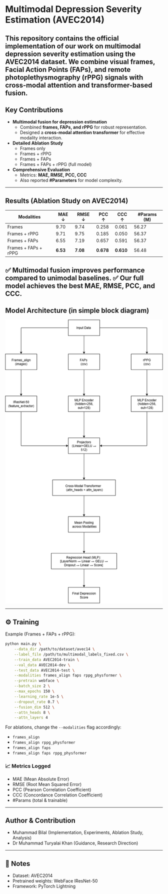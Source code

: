 # Multimodal Depression Severity Estimation (AVEC2014)
This repository contains the official implementation of our work on **multimodal depression severity estimation** using the **AVEC2014 dataset**.
We combine visual frames, Facial Action Points (FAPs), and remote photoplethysmography (rPPG) signals with cross-modal attention and transformer-based fusion.
---
## Key Contributions
- **Multimodal fusion for depression estimation**
	- Combined **frames, FAPs, and rPPG** for robust representation.
	- Designed a **cross-modal attention transformer** for effective modality interaction.
- **Detailed Ablation Study**
	- Frames only
	- Frames + rPPG
	- Frames + FAPs
	- Frames + FAPs + rPPG (full model)
- **Comprehensive Evaluation**
	- Metrics: **MAE, RMSE, PCC, CCC**
	- Also reported **#Parameters** for model complexity.
---
## Results (Ablation Study on AVEC2014)
| Modalities              | MAE ↓ | RMSE ↓ | PCC ↑  | CCC ↑  | #Params (M) |
|------------------------|-------|--------|--------|--------|-------------|
| Frames                 | 9.70  | 9.74   | 0.258  | 0.061  | 56.27       |
| Frames + rPPG          | 9.71  | 9.75   | 0.185  | 0.050  | 56.37       |
| Frames + FAPs          | 6.55  | 7.19   | 0.657  | 0.591  | 56.37       |
| Frames + FAPs + rPPG   | **6.53** | **7.08** | **0.678** | **0.610** | 56.48       |
✅ Multimodal fusion improves performance compared to unimodal baselines.
✅ Our full model achieves the best **MAE, RMSE, PCC, and CCC**.
---
## Model Architecture (in simple block diagram)

![Model Architecture](multimodel.png)


---
## ⚙️ Training
Example (Frames + FAPs + rPPG):
```bash
python main.py \
	--data_dir /path/to/dataset/avec14 \
	--label_file /path/to/multimodal_labels_fixed.csv \
	--train_data AVEC2014-train \
	--val_data AVEC2014-dev \
	--test_data AVEC2014-test \
	--modalities frames_align faps rppg_physformer \
	--pretrain webface \
	--batch_size 2 \
	--max_epochs 150 \
	--learning_rate 1e-5 \
	--dropout_rate 0.7 \
	--fusion_dim 512 \
	--attn_heads 8 \
	--attn_layers 4
```
For ablations, change the `--modalities` flag accordingly:
- `frames_align`
- `frames_align rppg_physformer`
- `frames_align faps`
- `frames_align faps rppg_physformer`
### 📈 Metrics Logged
- MAE (Mean Absolute Error)
- RMSE (Root Mean Squared Error)
- PCC (Pearson Correlation Coefficient)
- CCC (Concordance Correlation Coefficient)
- #Params (total & trainable)
---

## Author & Contribution
- Muhammad Bilal (Implementation, Experiments, Ablation Study, Analysis)
- Dr Muhammad Turyalai Khan (Guidance, Research Direction)
---
## 📌 Notes
- Dataset: AVEC2014
- Pretrained weights: WebFace IResNet-50
- Framework: PyTorch Lightning


